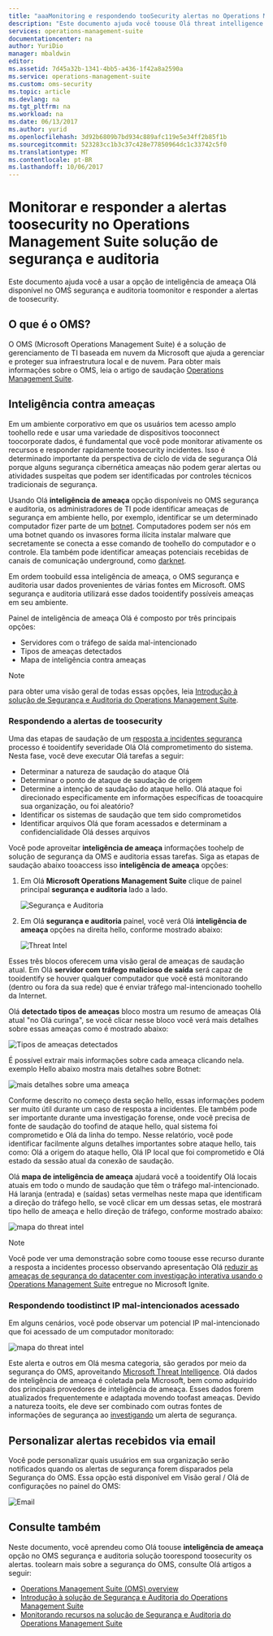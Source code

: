 ```yaml
---
title: "aaaMonitoring e respondendo tooSecurity alertas no Operations Management Suite solução de segurança e auditoria | Microsoft Docs"
description: "Este documento ajuda você toouse Olá threat intelligence opção disponível no OMS segurança e auditoria toomonitor e responde a alertas de toosecurity."
services: operations-management-suite
documentationcenter: na
author: YuriDio
manager: mbaldwin
editor: 
ms.assetid: 7d45a32b-1341-4bb5-a436-1f42a8a2590a
ms.service: operations-management-suite
ms.custom: oms-security
ms.topic: article
ms.devlang: na
ms.tgt_pltfrm: na
ms.workload: na
ms.date: 06/13/2017
ms.author: yurid
ms.openlocfilehash: 3d92b6809b7bd934c889afc119e5e34ff2b85f1b
ms.sourcegitcommit: 523283cc1b3c37c428e77850964dc1c33742c5f0
ms.translationtype: MT
ms.contentlocale: pt-BR
ms.lasthandoff: 10/06/2017
---
```

# <a name="monitoring-and-responding-toosecurity-alerts-in-operations-management-suite-security-and-audit-solution"></a>Monitorar e responder a alertas toosecurity no Operations Management Suite solução de segurança e auditoria
Este documento ajuda você a usar a opção de inteligência de ameaça Olá disponível no OMS segurança e auditoria toomonitor e responder a alertas de toosecurity.

## <a name="what-is-oms"></a>O que é o OMS?
O OMS (Microsoft Operations Management Suite) é a solução de gerenciamento de TI baseada em nuvem da Microsoft que ajuda a gerenciar e proteger sua infraestrutura local e de nuvem. Para obter mais informações sobre o OMS, leia o artigo de saudação [Operations Management Suite](https://technet.microsoft.com/library/mt484091.aspx).

## <a name="threat-intelligence"></a>Inteligência contra ameaças
Em um ambiente corporativo em que os usuários tem acesso amplo toohello rede e usar uma variedade de dispositivos tooconnect toocorporate dados, é fundamental que você pode monitorar ativamente os recursos e responder rapidamente toosecurity incidentes. Isso é determinado importante da perspectiva de ciclo de vida de segurança Olá porque alguns segurança cibernética ameaças não podem gerar alertas ou atividades suspeitas que podem ser identificadas por controles técnicos tradicionais de segurança. 

Usando Olá **inteligência de ameaça** opção disponíveis no OMS segurança e auditoria, os administradores de TI pode identificar ameaças de segurança em ambiente hello, por exemplo, identificar se um determinado computador fizer parte de um [ botnet](https://www.microsoft.com/security/sir/story/default.aspx#!botnetsection). Computadores podem ser nós em uma botnet quando os invasores forma ilícita instalar malware que secretamente se conecta a esse comando de toohello do computador e o controle. Ela também pode identificar ameaças potenciais recebidas de canais de comunicação underground, como [darknet](https://www.microsoft.com/security/sir/story/default.aspx#!botnetsection_honeypots_darkents). 

Em ordem toobuild essa inteligência de ameaça, o OMS segurança e auditoria usar dados provenientes de várias fontes em Microsoft. OMS segurança e auditoria utilizará esse dados tooidentify possíveis ameaças em seu ambiente.

Painel de inteligência de ameaça Olá é composto por três principais opções:

* Servidores com o tráfego de saída mal-intencionado
* Tipos de ameaças detectados
* Mapa de inteligência contra ameaças

> [!NOTE]
> para obter uma visão geral de todas essas opções, leia [Introdução à solução de Segurança e Auditoria do Operations Management Suite](oms-security-getting-started.md).
> 
> 

### <a name="responding-toosecurity-alerts"></a>Respondendo a alertas de toosecurity
Uma das etapas de saudação de um [resposta a incidentes segurança](https://technet.microsoft.com/library/cc512623.aspx) processo é tooidentify severidade Olá Olá comprometimento do sistema. Nesta fase, você deve executar Olá tarefas a seguir:

* Determinar a natureza de saudação do ataque Olá
* Determinar o ponto de ataque de saudação de origem
* Determine a intenção de saudação do ataque hello. Olá ataque foi direcionado especificamente em informações específicas de tooacquire sua organização, ou foi aleatório?
* Identificar os sistemas de saudação que tem sido comprometidos
* Identificar arquivos Olá que foram acessados e determinam a confidencialidade Olá desses arquivos

Você pode aproveitar **inteligência de ameaça** informações toohelp de solução de segurança da OMS e auditoria essas tarefas. Siga as etapas de saudação abaixo tooaccess isso **inteligência de ameaça** opções:

1. Em Olá **Microsoft Operations Management Suite** clique de painel principal **segurança e auditoria** lado a lado.
   
    ![Segurança e Auditoria](./media/oms-security-responding-alerts/oms-security-responding-alerts-fig1.png)
2. Em Olá **segurança e auditoria** painel, você verá Olá **inteligência de ameaça** opções na direita hello, conforme mostrado abaixo:
   
    ![Threat Intel](./media/oms-security-responding-alerts/oms-security-responding-alerts-fig2-ga.png)

Esses três blocos oferecem uma visão geral de ameaças de saudação atual. Em Olá **servidor com tráfego malicioso de saída** será capaz de tooidentify se houver qualquer computador que você está monitorando (dentro ou fora da sua rede) que é enviar tráfego mal-intencionado toohello da Internet. 

Olá **detectado tipos de ameaças** bloco mostra um resumo de ameaças Olá atual "no Olá curinga", se você clicar nesse bloco você verá mais detalhes sobre essas ameaças como é mostrado abaixo:

![Tipos de ameaças detectados](./media/oms-security-responding-alerts/oms-security-responding-alerts-fig3.png)

É possível extrair mais informações sobre cada ameaça clicando nela. exemplo Hello abaixo mostra mais detalhes sobre Botnet:

![mais detalhes sobre uma ameaça](./media/oms-security-responding-alerts/oms-security-responding-alerts-fig4.png)

Conforme descrito no começo desta seção hello, essas informações podem ser muito útil durante um caso de resposta a incidentes. Ele também pode ser importante durante uma investigação forense, onde você precisa de fonte de saudação do toofind de ataque hello, qual sistema foi comprometido e Olá da linha do tempo. Nesse relatório, você pode identificar facilmente alguns detalhes importantes sobre ataque hello, tais como: Olá a origem do ataque hello, Olá IP local que foi comprometido e Olá estado da sessão atual da conexão de saudação. 

Olá **mapa de inteligência de ameaça** ajudará você a tooidentify Olá locais atuais em todo o mundo de saudação que têm o tráfego mal-intencionado. Há laranja (entrada) e (saídas) setas vermelhas neste mapa que identificam a direção do tráfego hello, se você clicar em um dessas setas, ele mostrará tipo hello de ameaça e hello direção de tráfego, conforme mostrado abaixo:

![mapa do threat intel](./media/oms-security-responding-alerts/oms-security-responding-alerts-fig5.png)

> [!NOTE]
> Você pode ver uma demonstração sobre como toouse esse recurso durante a resposta a incidentes processo observando apresentação Olá [reduzir as ameaças de segurança do datacenter com investigação interativa usando o Operations Management Suite](https://myignite.microsoft.com/videos/5000) entregue no Microsoft Ignite.
> 

### <a name="responding-toodistinct-malicious-ip-accessed"></a>Respondendo toodistinct IP mal-intencionados acessado
Em alguns cenários, você pode observar um potencial IP mal-intencionado que foi acessado de um computador monitorado:

![mapa do threat intel](./media/oms-security-responding-alerts/oms-security-responding-alerts-fig6.png)

Este alerta e outros em Olá mesma categoria, são gerados por meio da segurança do OMS, aproveitando [Microsoft Threat Intelligence](https://youtu.be/O4WtxgUrDc8). Olá dados de inteligência de ameaça é coletada pela Microsoft, bem como adquirido dos principais provedores de inteligência de ameaça. Esses dados forem atualizados frequentemente e adaptada movendo toofast ameaças. Devido a natureza tooits, ele deve ser combinado com outras fontes de informações de segurança ao [investigando](https://blogs.technet.microsoft.com/msoms/2016/12/08/investigating-suspicious-activity-in-a-hybrid-cloud-with-oms-security/) um alerta de segurança. 

## <a name="customize-alerts-received-via-e-mail"></a>Personalizar alertas recebidos via email

Você pode personalizar quais usuários em sua organização serão notificados quando os alertas de segurança forem disparados pela Segurança do OMS. Essa opção está disponível em Visão geral / Olá de configurações no painel do OMS:

![Email](./media/oms-security-responding-alerts/oms-security-responding-alerts-fig7.png)

## <a name="see-also"></a>Consulte também
Neste documento, você aprendeu como Olá toouse **inteligência de ameaça** opção no OMS segurança e auditoria solução toorespond toosecurity os alertas. toolearn mais sobre a segurança do OMS, consulte Olá artigos a seguir:

* [Operations Management Suite (OMS) overview](operations-management-suite-overview.md)
* [Introdução à solução de Segurança e Auditoria do Operations Management Suite](oms-security-getting-started.md)
* [Monitorando recursos na solução de Segurança e Auditoria do Operations Management Suite](oms-security-monitoring-resources.md)

